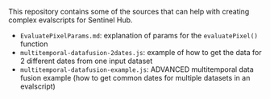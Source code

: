 This repository contains some of the sources that can help with creating complex evalscripts for Sentinel Hub.

- `EvaluatePixelParams.md`: explanation of params for the `evaluatePixel()` function
- `multitemporal-datafusion-2dates.js`: example of how to get the data for 2 different dates from one input dataset
- `multitemporal-datafusion-example.js`: ADVANCED multitemporal data fusion example (how to get common dates for multiple datasets in an evalscript)
